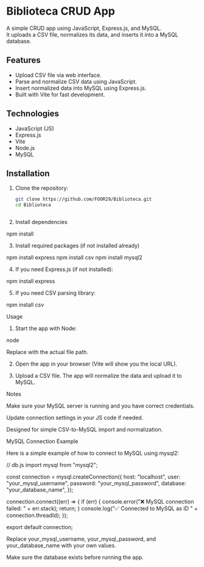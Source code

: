 # Biblioteca CRUD App

A simple CRUD app using JavaScript, Express.js, and MySQL.  
It uploads a CSV file, normalizes its data, and inserts it into a MySQL database.

## Features
- Upload CSV file via web interface.
- Parse and normalize CSV data using JavaScript.
- Insert normalized data into MySQL using Express.js.
- Built with Vite for fast development.

## Technologies
- JavaScript (JS)
- Express.js
- Vite
- Node.js
- MySQL

## Installation

1. Clone the repository:
   ```bash
   git clone https://github.com/FOOR29/Biblioteca.git
   cd Biblioteca



2. Install dependencies

npm install


3. Install required packages (if not installed already)

npm install express
npm install csv
npm install mysql2


4. If you need Express.js (if not installed):

npm install express


5. If you need CSV parsing library:

npm install csv



Usage

1. Start the app with Node:

node <path-to-your-main-js-file>

Replace <path-to-your-main-js-file> with the actual file path.


2. Open the app in your browser (Vite will show you the local URL).


3. Upload a CSV file. The app will normalize the data and upload it to MySQL.



Notes

Make sure your MySQL server is running and you have correct credentials.

Update connection settings in your JS code if needed.

Designed for simple CSV-to-MySQL import and normalization.




MySQL Connection Example

Here is a simple example of how to connect to MySQL using mysql2:

// db.js
import mysql from "mysql2";

const connection = mysql.createConnection({
  host: "localhost",
  user: "your_mysql_username",
  password: "your_mysql_password",
  database: "your_database_name",
});

connection.connect((err) => {
  if (err) {
    console.error("❌ MySQL connection failed: " + err.stack);
    return;
  }
  console.log("✅ Connected to MySQL as ID " + connection.threadId);
});

export default connection;

Replace your_mysql_username, your_mysql_password, and your_database_name with your own values.

Make sure the database exists before running the app.